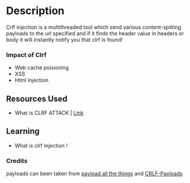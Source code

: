 # Description 
Crlf injection is a multithreaded tool which send various content-spitting payloads to the url specified and if it finds the header value in headers or body it will instantly notify 
you that clrf is found!

### Impact of Clrf 
- Web cache poisioning
- XSS 
- Html injection

## Resources Used 
- What is CLRF ATTACK | [Link](https://www.acunetix.com/websitesecurity/crlf-injection/)

## Learning 
- What is clrf injection ! 

### Credits 
payloads can been taken from [payload all the things](https://github.com/swisskyrepo/PayloadsAllTheThings/blob/master/CRLF%20Injection/crlfinjection.txt) and [CRLF-Payloads](https://github.com/swisskyrepo/PayloadsAllTheThings/blob/master/CRLF%20Injection/crlfinjection.txt)